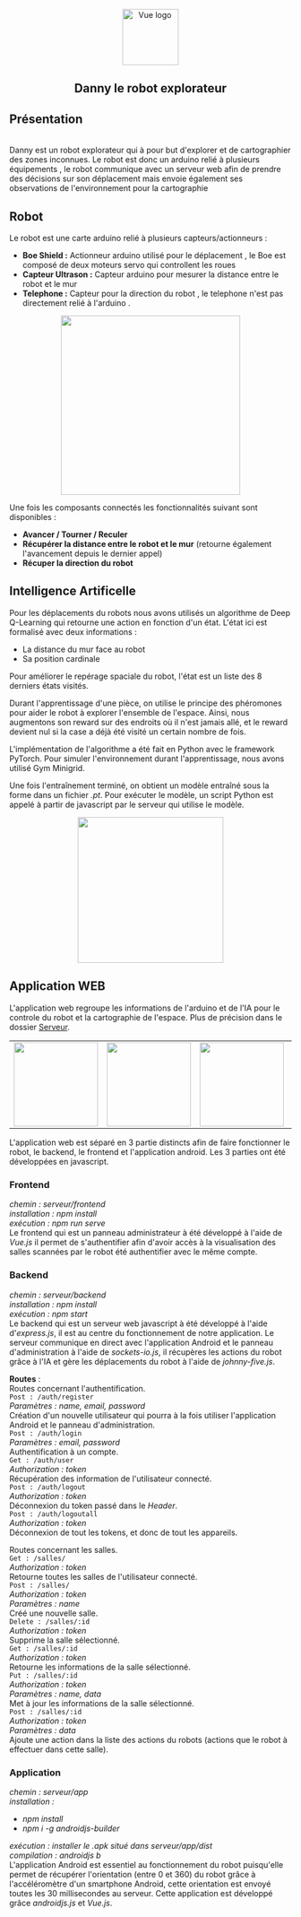 <p align="center"><target="_blank" rel="noopener noreferrer"><img width="100" src="https://cdn.iconscout.com/icon/free/png-512/robot-97-415007.png" alt="Vue logo"></a></p>

<h2 align="center">Danny le robot explorateur</h2>

## Présentation 
<br>
Danny est un robot explorateur qui à pour but d'explorer et de cartographier des zones inconnues. 
Le robot est donc un arduino relié à plusieurs équipements , le robot communique avec un serveur web afin de prendre des décisions 
sur son déplacement mais envoie également ses observations de l'environnement pour la cartographie

## Robot 
Le robot est une carte arduino relié à plusieurs capteurs/actionneurs :
- **Boe Shield :** Actionneur arduino utilisé pour le déplacement , le Boe est composé de deux moteurs servo qui controllent les roues 
- **Capteur Ultrason :** Capteur arduino pour mesurer la distance entre le robot et le mur
- **Telephone :** Capteur pour la direction du robot ,  le telephone n'est pas directement relié à l'arduino .

<p align="center">
    <img width="320px" src="https://i.ibb.co/mX0NGYY/scheme.png">
</p>

Une fois les composants connectés les fonctionnalités suivant sont disponibles :
  - **Avancer / Tourner / Reculer**
  - **Récupérer la distance entre le robot et le mur** (retourne également l'avancement depuis le dernier appel)
  - **Récuper la direction du robot**
  
## Intelligence Artificelle

Pour les déplacements du robots nous avons utilisés un algorithme de Deep Q-Learning qui retourne une action en fonction d'un état. 
L'état ici est formalisé avec deux informations :
- La distance du mur face au robot
- Sa position cardinale

Pour améliorer le repérage spaciale du robot, l'état est un liste des 8 derniers états visités.

Durant l'apprentissage d'une pièce, on utilise le principe des phéromones pour aider le robot à explorer l'ensemble de l'espace. Ainsi, nous augmentons son reward sur des endroits où il n'est jamais allé, et le reward devient nul si la case a déjà été visité un certain nombre de fois.

L'implémentation de l'algorithme a été fait en Python avec le framework PyTorch. Pour simuler l'environnement durant l'apprentissage, nous avons utilisé Gym Minigrid.

Une fois l'entraînement terminé, on obtient un modèle entraîné sous la forme dans un fichier *.pt*. Pour exécuter le modèle, un script Python est appelé à partir de javascript par le serveur qui utilise le modèle.

<p align="center">
    <img width="260px" src="https://upload.wikimedia.org/wikipedia/commons/9/96/Pytorch_logo.png">
</p>

## Application WEB

L'application web regroupe les informations de l'arduino et de l'IA  pour le controle du robot et la cartographie de l'espace. Plus de précision dans le dossier [Serveur](https://github.com/ardailler/Super_AI_Robot/tree/master/serveur).

<table>
  <tbody>
    <tr>
      <td align="center" valign="middle">
          <img width="150px" src="https://vuejs.org/images/logo.png">
      </td>
      <td align="center" valign="middle">
          <img width="150px" src="http://johnny-five.io/img/j5-logo.svg">
      </td>
      <td align="center" valign="middle">
          <img width="150px" src="https://upload.wikimedia.org/wikipedia/commons/thumb/d/d9/Node.js_logo.svg/1200px-Node.js_logo.svg.png">
      </td>
      <td align="center" valign="middle">
          <img width="150px" src="https://i.cloudup.com/zfY6lL7eFa-3000x3000.png">
      </td>
      <td align="center" valign="middle">
          <img width="150px" src="https://www.grafikart.fr/uploads/icons/socket-io.svg">
      </td>
      <td align="center" valign="middle">
          <img width="150px" src="https://android-js.github.io/img/icon.png">
      </td>
    </tr><tr></tr>
  </tbody>
</table>

L'application web est séparé en 3 partie distincts afin de faire fonctionner le robot, le backend, le frontend et l'application android.
Les 3 parties ont été développées en javascript.  

### Frontend  
_chemin : serveur/frontend_  
_installation : npm install_  
_exécution : npm run serve_  
Le frontend qui est un panneau administrateur à été développé à l'aide de _Vue.js_ il permet de s'authentifier afin d'avoir accès à la visualisation des salles scannées par le robot été authentifier avec le même compte.  
  
### Backend  
_chemin : serveur/backend_  
_installation : npm install_  
_exécution : npm start_  
Le backend qui est un serveur web javascript à été développé à l'aide d'_express.js_, il est au centre du fonctionnement de notre application. Le serveur communique en direct avec l'application Android et le panneau d'administration à l'aide de _sockets-io.js_, il récupères les actions du robot grâce à l'IA et gère les déplacements du robot à l'aide de _johnny-five.js_.  
  
**Routes** :  
Routes concernant l'authentification.  
`Post : /auth/register`  
_Paramètres : name, email, password_  
Création d'un nouvelle utilisateur qui pourra à la fois utiliser l'application Android et le panneau d'administration.  
`Post : /auth/login`  
_Paramètres : email, password_  
Authentification à un compte.  
`Get : /auth/user`  
_Authorization : token_  
Récupération des information de l'utilisateur connecté.  
`Post : /auth/logout`  
_Authorization : token_  
Déconnexion du token passé dans le _Header_.  
`Post : /auth/logoutall`  
_Authorization : token_  
Déconnexion de tout les tokens, et donc de tout les appareils.  
  
Routes concernant les salles.  
`Get : /salles/`  
_Authorization : token_  
Retourne toutes les salles de l'utilisateur connecté.  
`Post : /salles/`  
_Authorization : token_  
_Paramètres : name_  
Créé une nouvelle salle.  
`Delete : /salles/:id`  
_Authorization : token_  
Supprime la salle sélectionné.  
`Get : /salles/:id`  
_Authorization : token_  
Retourne les informations de la salle sélectionné.  
`Put : /salles/:id`  
_Authorization : token_  
_Paramètres : name, data_  
Met à jour les informations de la salle sélectionné.  
`Post : /salles/:id`  
_Authorization : token_  
_Paramètres : data_  
Ajoute une action dans la liste des actions du robots (actions que le robot à effectuer dans cette salle).  
  
### Application  
_chemin : serveur/app_  
_installation :_   
 - _npm install_  
 - _npm i -g androidjs-builder_  
  
_exécution : installer le .apk situé dans serveur/app/dist_  
_compilation : androidjs b_  
L'application Android est essentiel au fonctionnement du robot puisqu'elle permet de récupérer l'orientation (entre 0 et 360) du robot grâce à l'accéléromètre d'un smartphone Android, cette orientation est envoyé toutes les 30 millisecondes au serveur. Cette application est développé grâce _androidjs.js_ et _Vue.js_.  
